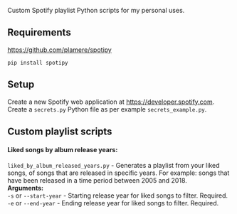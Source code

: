 Custom Spotify playlist Python scripts for my personal uses.

## Requirements
https://github.com/plamere/spotipy
```
pip install spotipy
```

## Setup
Create a new Spotify web application at https://developer.spotify.com. 
Create a `secrets.py` Python file as per example `secrets_example.py`.

## Custom playlist scripts
#### Liked songs by album release years:
`liked_by_album_released_years.py` - Generates a playlist from your liked songs, 
of songs that are released in specific years. For example:
songs that have been released in a time period between 2005 and 2018.  
**Arguments:**  
`-s` or `--start-year` - Starting release year for liked songs to filter. Required.  
`-e` or `--end-year` - Ending release year for liked songs to filter. Required.  
